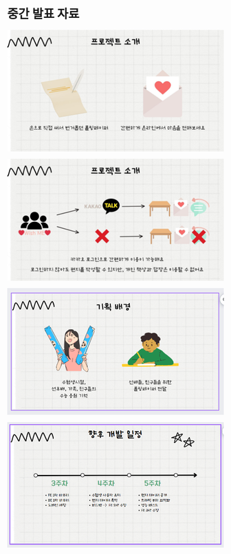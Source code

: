 # 중간 발표 자료

![발표자료_허다은.jpg](./발표자료_허다은.jpg)

![발표자료_김은서.jpg](./발표자료_김은서.jpg)

![ppt-조해린.PNG](./ppt-조해린.PNG)

![ppt2_조해린.PNG](./ppt2_조해린.PNG)
